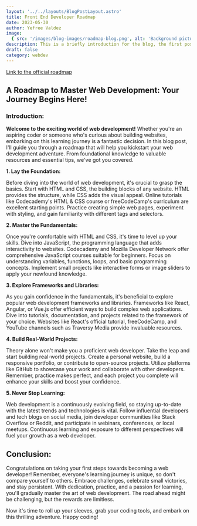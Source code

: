 ```yaml
---
layout: '../../layouts/BlogPostLayout.astro'
title: Front End Developer Roadmap
date: 2023-05-30
author: Yefree Valdez
image:
  { src: '/images/blog-images/roadmap-blog.png', alt: 'Background picture.' }
description: This is a briefly introduction for the blog, the first post is just a walkthrough of the things I will be posting on this space.
draft: false
category: webdev
---
```


[Link to the official roadmap](https://roadmap.sh/frontend)

## A Roadmap to Master Web Development: Your Journey Begins Here!

### Introduction:

**Welcome to the exciting world of web development!** Whether you're an aspiring coder or someone who's curious about building websites, embarking on this learning journey is a fantastic decision. In this blog post, I'll guide you through a roadmap that will help you kickstart your web development adventure. From foundational knowledge to valuable resources and essential tips, we've got you covered.

**1. Lay the Foundation:**

Before diving into the world of web development, it's crucial to grasp the basics. Start with HTML and CSS, the building blocks of any website. HTML provides the structure, while CSS adds the visual appeal. Online tutorials like Codecademy's HTML & CSS course or freeCodeCamp's curriculum are excellent starting points. Practice creating simple web pages, experiment with styling, and gain familiarity with different tags and selectors.

**2. Master the Fundamentals:**

Once you're comfortable with HTML and CSS, it's time to level up your skills. Dive into JavaScript, the programming language that adds interactivity to websites. Codecademy and Mozilla Developer Network offer comprehensive JavaScript courses suitable for beginners. Focus on understanding variables, functions, loops, and basic programming concepts. Implement small projects like interactive forms or image sliders to apply your newfound knowledge.

**3. Explore Frameworks and Libraries:**

As you gain confidence in the fundamentals, it's beneficial to explore popular web development frameworks and libraries. Frameworks like React, Angular, or Vue.js offer efficient ways to build complex web applications. Dive into tutorials, documentation, and projects related to the framework of your choice. Websites like React's official tutorial, freeCodeCamp, and YouTube channels such as Traversy Media provide invaluable resources.

**4. Build Real-World Projects:**

Theory alone won't make you a proficient web developer. Take the leap and start building real-world projects. Create a personal website, build a responsive portfolio, or contribute to open-source projects. Utilize platforms like GitHub to showcase your work and collaborate with other developers. Remember, practice makes perfect, and each project you complete will enhance your skills and boost your confidence.

**5. Never Stop Learning:**

Web development is a continuously evolving field, so staying up-to-date with the latest trends and technologies is vital. Follow influential developers and tech blogs on social media, join developer communities like Stack Overflow or Reddit, and participate in webinars, conferences, or local meetups. Continuous learning and exposure to different perspectives will fuel your growth as a web developer.

## Conclusion:

Congratulations on taking your first steps towards becoming a web developer! Remember, everyone's learning journey is unique, so don't compare yourself to others. Embrace challenges, celebrate small victories, and stay persistent. With dedication, practice, and a passion for learning, you'll gradually master the art of web development. The road ahead might be challenging, but the rewards are limitless.

Now it's time to roll up your sleeves, grab your coding tools, and embark on this thrilling adventure. Happy coding!
